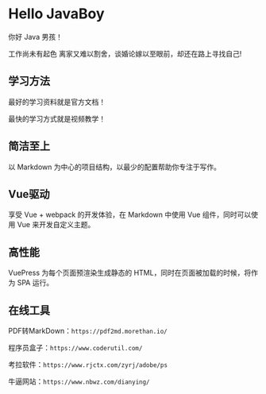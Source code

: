 # Hello JavaBoy

你好 Java 男孩！

 工作尚未有起色 离家又难以割舍，谈婚论嫁以至眼前，却还在路上寻找自己!

## 学习方法
最好的学习资料就是官方文档！

最快的学习方式就是视频教学！



## 简洁至上
以 Markdown 为中心的项目结构，以最少的配置帮助你专注于写作。

## Vue驱动
享受 Vue + webpack 的开发体验，在 Markdown 中使用 Vue 组件，同时可以使用 Vue 来开发自定义主题。

## 高性能
VuePress 为每个页面预渲染生成静态的 HTML，同时在页面被加载的时候，将作为 SPA 运行。

## 在线工具

PDF转MarkDown：`https://pdf2md.morethan.io/`

程序员盒子：`https://www.coderutil.com/`

考拉软件：`https://www.rjctx.com/zyrj/adobe/ps`

牛逼网站：`https://www.nbwz.com/dianying/`